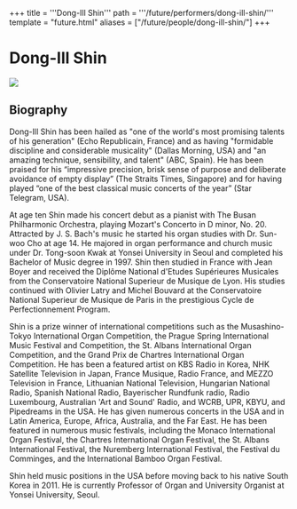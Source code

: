 +++
title = '''Dong-Ill Shin'''
path = '''/future/performers/dong-ill-shin/'''
template = "future.html"
aliases = ["/future/people/dong-ill-shin/"]
+++

<h1>Dong-Ill Shin</h1>

<img class="speaker-photo" src="https://custom.cvent.com/C3A4539B19F74ABCB6FCE437F6BC0A74/files/event/910aaf2914d44586a56fbd0b3b2c31c0/69ff3d8eca96419fad43662240414d65.png">
<h2>Biography</h2>
<p>Dong-Ill Shin has been hailed as "one of the world's most promising talents of his generation" (Echo Republicain, France) and as having "formidable discipline and considerable musicality" (Dallas Morning, USA) and "an amazing technique, sensibility, and talent" (ABC, Spain). He has been praised for his “impressive precision, brisk sense of purpose and deliberate avoidance of empty display” (The Straits Times, Singapore) and for having played “one of the best classical music concerts of the year” (Star Telegram, USA).

At age ten Shin made his concert debut as a pianist with The Busan Philharmonic Orchestra, playing Mozart's Concerto in D minor, No. 20. Attracted by J. S. Bach's music he started his organ studies with Dr. Sun-woo Cho at age 14.  He majored in organ performance and church music under Dr. Tong-soon Kwak at Yonsei University in Seoul and completed his Bachelor of Music degree in 1997. Shin then studied in France with Jean Boyer and received the Diplôme National d'Etudes Supérieures Musicales from the Conservatoire National Superieur de Musique de Lyon. His studies continued with Olivier Latry and Michel Bouvard at the Conservatoire National Superieur de Musique de Paris in the prestigious Cycle de Perfectionnement Program.

Shin is a prize winner of international competitions such as the Musashino-Tokyo International Organ Competition, the Prague Spring International Music Festival and Competition, the St. Albans International Organ Competition, and the Grand Prix de Chartres International Organ Competition. He has been a featured artist on KBS Radio in Korea, NHK Satellite Television in Japan, France Musique, Radio France, and MEZZO Television in France, Lithuanian National Television, Hungarian National Radio, Spanish National Radio, Bayerischer Rundfunk radio, Radio Luxembourg, Australian 'Art and Sound' Radio, and WCRB, UPR, KBYU, and Pipedreams in the USA. He has given numerous concerts in the USA and in Latin America, Europe, Africa, Australia, and the Far East. He has been featured in numerous music festivals, including the Monaco International Organ Festival, the Chartres International Organ Festival, the St. Albans International Festival, the Nuremberg International Festival, the Festival du Comminges, and the International Bamboo Organ Festival. 

Shin held music positions in the USA before moving back to his native South Korea in 2011. He is currently Professor of Organ and University Organist at Yonsei University, Seoul.</p>

